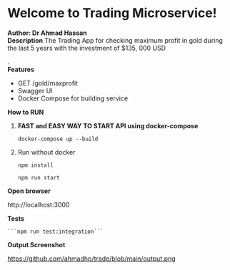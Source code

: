 
# Welcome to Trading Microservice!    
 **Author: Dr Ahmad Hassan**      
 **Description** The Trading App for checking maximum profit in gold during the last 5 years with the investment of $135, 000 USD

.      
 **Features** 
  - GET /gold/maxprofit
  - Swagger UI
  - Docker Compose for building service
  
 **How to RUN**  
 1. **FAST and EASY WAY TO START API using docker-compose**  
  
      ```docker-compose up --build```
 2. Run without docker

      ```npm install```


      ```npm run start```
 
**Open browser**

http://localhost:3000
 
**Tests**

    ```npm run test:integration```

**Output Screenshot**

https://github.com/ahmadhp/trade/blob/main/output.png